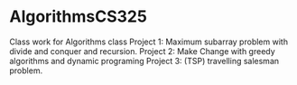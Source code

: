 # AlgorithmsCS325
Class work for Algorithms class
Project 1: Maximum subarray problem with divide and conquer and recursion.
Project 2: Make Change with greedy algorithms and dynamic programing
Project 3: (TSP) travelling salesman problem.
